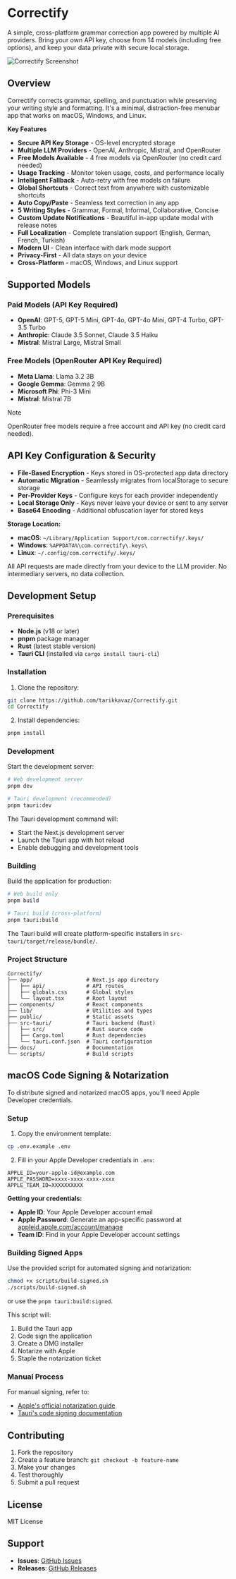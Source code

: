 # Correctify

A simple, cross-platform grammar correction app powered by multiple AI providers.
Bring your own API key, choose from 14 models (including free options), and keep your data private with secure local storage.

![Correctify Screenshot](public/screenshot.png)

## Overview

Correctify corrects grammar, spelling, and punctuation while preserving your writing style and formatting.
It's a minimal, distraction-free menubar app that works on macOS, Windows, and Linux.

**Key Features**
- **Secure API Key Storage** - OS-level encrypted storage
- **Multiple LLM Providers** - OpenAI, Anthropic, Mistral, and OpenRouter
- **Free Models Available** - 4 free models via OpenRouter (no credit card needed)
- **Usage Tracking** - Monitor token usage, costs, and performance locally
- **Intelligent Fallback** - Auto-retry with free models on failure
- **Global Shortcuts** - Correct text from anywhere with customizable shortcuts
- **Auto Copy/Paste** - Seamless text correction in any app
- **5 Writing Styles** - Grammar, Formal, Informal, Collaborative, Concise
- **Custom Update Notifications** - Beautiful in-app update modal with release notes
- **Full Localization** - Complete translation support (English, German, French, Turkish)
- **Modern UI** - Clean interface with dark mode support
- **Privacy-First** - All data stays on your device
- **Cross-Platform** - macOS, Windows, and Linux support


## Supported Models

### Paid Models (API Key Required)
- **OpenAI**: GPT-5, GPT-5 Mini, GPT-4o, GPT-4o Mini, GPT-4 Turbo, GPT-3.5 Turbo
- **Anthropic**: Claude 3.5 Sonnet, Claude 3.5 Haiku
- **Mistral**: Mistral Large, Mistral Small

### Free Models (OpenRouter API Key Required)
- **Meta Llama**: Llama 3.2 3B
- **Google Gemma**: Gemma 2 9B
- **Microsoft Phi**: Phi-3 Mini
- **Mistral**: Mistral 7B

> [!NOTE]
> OpenRouter free models require a free account and API key (no credit card needed).

## API Key Configuration & Security

- **File-Based Encryption** - Keys stored in OS-protected app data directory
- **Automatic Migration** - Seamlessly migrates from localStorage to secure storage
- **Per-Provider Keys** - Configure keys for each provider independently
- **Local Storage Only** - Keys never leave your device or sent to any server
- **Base64 Encoding** - Additional obfuscation layer for stored keys

**Storage Location:**
- **macOS**: `~/Library/Application Support/com.correctify/.keys/`
- **Windows**: `%APPDATA%\com.correctify\.keys\`
- **Linux**: `~/.config/com.correctify/.keys/`

All API requests are made directly from your device to the LLM provider. No intermediary servers, no data collection.





## Development Setup

### Prerequisites

- **Node.js** (v18 or later)
- **pnpm** package manager
- **Rust** (latest stable version)
- **Tauri CLI** (installed via `cargo install tauri-cli`)

### Installation

1. Clone the repository:
```bash
git clone https://github.com/tarikkavaz/Correctify.git
cd Correctify
```

2. Install dependencies:
```bash
pnpm install
```

### Development

Start the development server:

```bash
# Web development server
pnpm dev

# Tauri development (recommended)
pnpm tauri:dev
```

The Tauri development command will:
- Start the Next.js development server
- Launch the Tauri app with hot reload
- Enable debugging and development tools

### Building

Build the application for production:

```bash
# Web build only
pnpm build

# Tauri build (cross-platform)
pnpm tauri:build
```

The Tauri build will create platform-specific installers in `src-tauri/target/release/bundle/`.

### Project Structure

```
Correctify/
├── app/                 # Next.js app directory
│   ├── api/             # API routes
│   ├── globals.css      # Global styles
│   └── layout.tsx       # Root layout
├── components/          # React components
├── lib/                 # Utilities and types
├── public/              # Static assets
├── src-tauri/           # Tauri backend (Rust)
│   ├── src/             # Rust source code
│   ├── Cargo.toml       # Rust dependencies
│   └── tauri.conf.json  # Tauri configuration
├── docs/                # Documentation
└── scripts/             # Build scripts
```

## macOS Code Signing & Notarization

To distribute signed and notarized macOS apps, you'll need Apple Developer credentials.

### Setup

1. Copy the environment template:
```bash
cp .env.example .env
```

2. Fill in your Apple Developer credentials in `.env`:
```env
APPLE_ID=your-apple-id@example.com
APPLE_PASSWORD=xxxx-xxxx-xxxx-xxxx
APPLE_TEAM_ID=XXXXXXXXXX
```

**Getting your credentials:**
- **Apple ID**: Your Apple Developer account email
- **Apple Password**: Generate an app-specific password at [appleid.apple.com/account/manage](https://appleid.apple.com/account/manage)
- **Team ID**: Find in your Apple Developer account settings

### Building Signed Apps

Use the provided script for automated signing and notarization:

```bash
chmod +x scripts/build-signed.sh
./scripts/build-signed.sh
```
or use the `pnpm tauri:build:signed`.

This script will:
1. Build the Tauri app
2. Code sign the application
3. Create a DMG installer
4. Notarize with Apple
5. Staple the notarization ticket

### Manual Process

For manual signing, refer to:
- [Apple's official notarization guide](https://developer.apple.com/documentation/security/notarizing_macos_software_before_distribution)
- [Tauri's code signing documentation](https://tauri.app/distribute/sign/macos/)

## Contributing

1. Fork the repository
2. Create a feature branch: `git checkout -b feature-name`
3. Make your changes
4. Test thoroughly
5. Submit a pull request

## License

MIT License

## Support

- **Issues**: [GitHub Issues](https://github.com/tarikkavaz/Correctify/issues)
- **Releases**: [GitHub Releases](https://github.com/tarikkavaz/Correctify/releases)
